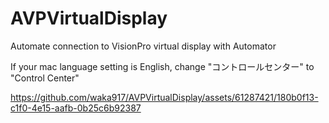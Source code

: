 # AVPVirtualDisplay
Automate connection to VisionPro virtual display with Automator

If your mac language setting is English, change "コントロールセンター" to "Control Center"

https://github.com/waka917/AVPVirtualDisplay/assets/61287421/180b0f13-c1f0-4e15-aafb-0b25c6b92387

